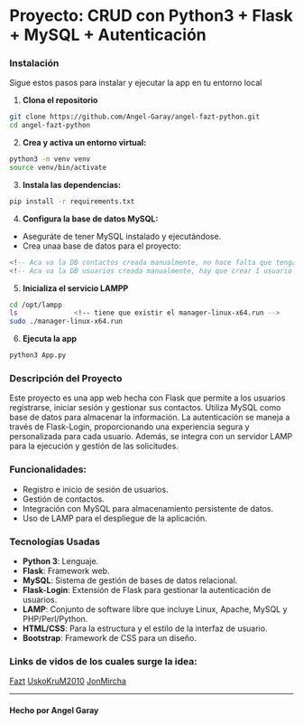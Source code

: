 # Proyecto: CRUD con Python3 + Flask + MySQL + Autenticación


### Instalación
Sigue estos pasos para instalar y ejecutar la app en tu entorno local

1. **Clona el repositorio**
```bash
git clone https://github.com/Angel-Garay/angel-fazt-python.git
cd angel-fazt-python
```

2. **Crea y activa un entorno virtual:**
```bash
python3 -m venv venv
source venv/bin/activate
```

3. **Instala las dependencias:**
```bash
pip install -r requirements.txt
```

4. **Configura la base de datos MySQL:**
- Aseguráte de tener MySQL instalado y ejecutándose.
- Crea unaa base de datos para el proyecto:
```sql
<!-- Aca va la DB contactos creada manualmente, no hace falta que tenga alguno insertado -->
<!-- Aca va la DB usuarios creada manualmente, hay que crear 1 usuario si o si -->
```

5. **Inicializa el servicio LAMPP**
```bash
cd /opt/lampp
ls				<!-- tiene que existir el manager-linux-x64.run -->
sudo ./manager-linux-x64.run
```

6. **Ejecuta la app**
```bash
python3 App.py
```


### Descripción del Proyecto
Este proyecto es una app web hecha con Flask que permite a los usuarios registrarse, iniciar sesión y gestionar 
sus contactos. Utiliza MySQL como base de datos para almacenar la información. La autenticación se maneja a través 
de Flask-Login, proporcionando una experiencia segura y personalizada para cada usuario. Además, se integra con 
un servidor LAMP para la ejecución y gestión de las solicitudes.


### Funcionalidades:
- Registro e inicio de sesión de usuarios.
- Gestión de contactos.
- Integración con MySQL para almacenamiento persistente de datos.
- Uso de LAMP para el despliegue de la aplicación.


### Tecnologías Usadas
- **Python 3**: Lenguaje.
- **Flask**: Framework web.
- **MySQL**: Sistema de gestión de bases de datos relacional.
- **Flask-Login**: Extensión de Flask para gestionar la autenticación de usuarios.
- **LAMP**: Conjunto de software libre que incluye Linux, Apache, MySQL y PHP/Perl/Python.
- **HTML/CSS**: Para la estructura y el estilo de la interfaz de usuario.
- **Bootstrap**: Framework de CSS para un diseño.


### Links de vidos de los cuales surge la idea:
[Fazt](https://www.youtube.com/watch?v=IgCfZkR8wME&t=1763s)
[UskoKruM2010](https://www.youtube.com/watch?v=FX0lMm_Qj10&t=2067s)
[JonMircha](https://www.youtube.com/watch?v=FlsoBiteuPM&t=1313s)


---
#### Hecho por Angel Garay



 

